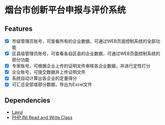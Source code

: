 # 烟台市创新平台申报与评价系统  

## Features

- [x] 市级管理员账号，可查看所有的企业数据，可通过WEB页面控制系统的全部功能
- [x] 区县级管理员账号，可查看各自区县的企业数据，可通过WEB页面控制系统的部分功能
- [x] 专家账号，可根据企业上传的证明文件审核各企业数据，并进行定性打分
- [x] 企业账号，可提交数据并上传证明文件
- [x] 系统自动计算出各企业的定量得分
- [x] 可汇总全部或部分数据，导出为Excel文件

## Dependencies 

- [Layui](https://github.com/layui/layui)  
- [PHP INI Read and Write Class](https://www.phpclasses.org/package/8119-PHP-Read-and-write-configuration-values-in-INI-files.html)
